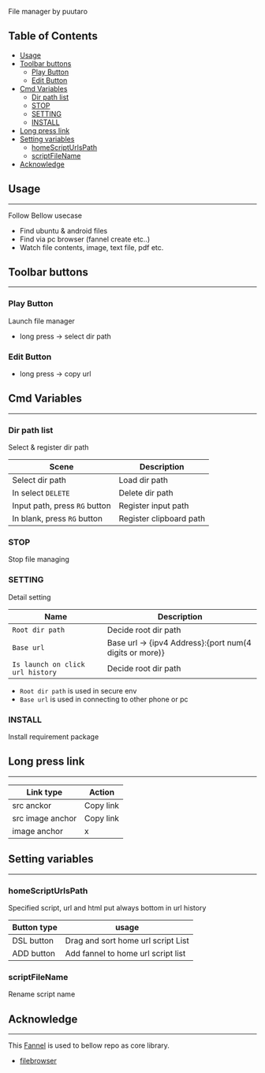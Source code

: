 File manager by puutaro

Table of Contents
-------
<!-- vim-markdown-toc GFM --> 
* [Usage](#usage)
* [Toolbar buttons](#toolbar-buttons)
	* [Play Button](#play-button)
	* [Edit Button](#edit-button)
* [Cmd Variables](#cmd-variables)
	* [Dir path list](#dir-path-list)
	* [STOP](#stop)
	* [SETTING](#setting)
	* [INSTALL](#install)
* [Long press link](#long-press-link)
* [Setting variables](#setting-variables)
	* [homeScriptUrlsPath](#homescripturlspath)
	* [scriptFileName](#scriptfilename)
* [Acknowledge](#acknowledge)

## Usage
--------

Follow Bellow usecase 

- Find ubuntu & android files
- Find via pc browser (fannel create etc..)  
- Watch file contents, image, text file, pdf etc.

## Toolbar buttons
--------

### Play Button

Launch file manager

- long press -> select dir path

### Edit Button

- long press -> copy url

## Cmd Variables
--------

### Dir path list

Select & register dir path

| Scene | Description |
| --------- | --------- |
| Select dir path | Load dir path |
| In select `DELETE` | Delete dir path |
| Input path, press `RG` button | Register input path |
| In blank, press `RG` button | Register clipboard path |

### STOP

Stop file managing

### SETTING

Detail setting

| Name | Description |
| --------- | --------- |
| `Root dir path` | Decide root dir path |
| `Base url` | Base url -> {ipv4 Address}:{port num(4 digits or more)} |
| `Is launch on click url history` | Decide root dir path |


- `Root dir path` is used in secure env 
- `Base url` is used in connecting to other phone or pc

### INSTALL

Install requirement package


## Long press link
---------

| Link type | Action | 
| -------------- | -------------- |
| src anckor | Copy link |
| src image anchor | Copy link |
| image anchor | x |


## Setting variables
---------

### homeScriptUrlsPath

Specified script, url and html put always bottom in url history

| Button type | usage | 
| -------------- | -------------- |
| DSL button | Drag and sort home url script List |
| ADD button | Add fannel to home url script list |

### scriptFileName 

Rename script name

## Acknowledge
----------
This [Fannel](https://github.com/puutaro/CommandClick/blob/master/md/developer/glossary.md#fannel) is used to bellow repo as core library.

- [filebrowser](https://github.com/filebrowser/filebrowser)
